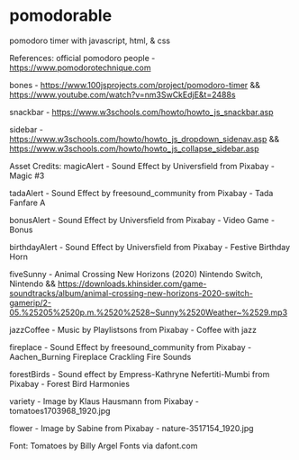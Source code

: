 # pomodorable
 pomodoro timer with javascript, html, & css

References:
 official pomodoro people - https://www.pomodorotechnique.com

 bones - https://www.100jsprojects.com/project/pomodoro-timer && https://www.youtube.com/watch?v=nm3SwCkEdjE&t=2488s
 
 snackbar - https://www.w3schools.com/howto/howto_js_snackbar.asp

 sidebar - https://www.w3schools.com/howto/howto_js_dropdown_sidenav.asp && https://www.w3schools.com/howto/howto_js_collapse_sidebar.asp

Asset Credits:
 magicAlert - Sound Effect by Universfield from Pixabay - Magic #3

 tadaAlert - Sound Effect by freesound_community from Pixabay - Tada Fanfare A

 bonusAlert - Sound Effect by Universfield from Pixabay - Video Game - Bonus 

 birthdayAlert - Sound Effect by Universfield from Pixabay - Festive Birthday Horn

 fiveSunny - Animal Crossing New Horizons (2020) Nintendo Switch, Nintendo && https://downloads.khinsider.com/game-soundtracks/album/animal-crossing-new-horizons-2020-switch-gamerip/2-05.%25205%2520p.m.%2520%2528~Sunny%2520Weather~%2529.mp3

 jazzCoffee - Music by Playlistsons from Pixabay - Coffee with jazz

 fireplace - Sound Effect by freesound_community from Pixabay - Aachen_Burning Fireplace Crackling Fire Sounds

 forestBirds - Sound effect by Empress-Kathryne Nefertiti-Mumbi from Pixabay - Forest Bird Harmonies

 variety - Image by Klaus Hausmann from Pixabay - tomatoes1703968_1920.jpg

 flower - Image by Sabine from Pixabay - nature-3517154_1920.jpg

Font: Tomatoes by Billy Argel Fonts via dafont.com
